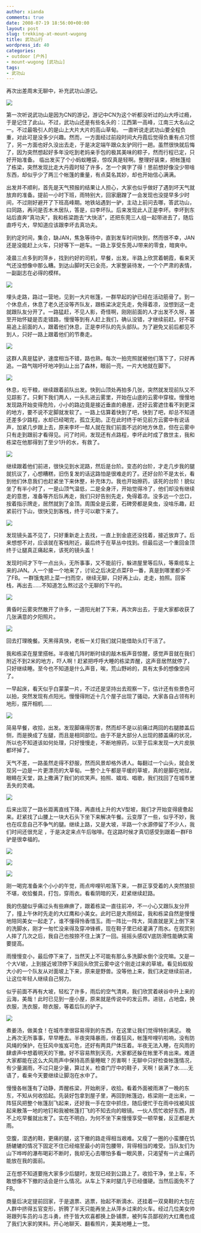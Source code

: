 ```yaml
---
author: xianda
comments: true
date: 2008-07-19 18:56:00+00:00
layout: post
slug: trekking-at-mount-wugong
title: 武功山行
wordpress_id: 40
categories:
- outdoor [户外]
- mount-wugong [武功山]
tags:
- 武功山
---
```


再次出差周末无聊中，补充武功山游记。



![](http://tkfiles.storage.live.com/y1powz4-ZPwAB8UQ7K79JT0296iYfhqZizfizhsWdnJSkGf0SvY_oWD_A)



第一次听说武功山是因为CN的游记，游记中CN为这个听都没听过的山大呼过瘾，于是记住了此山。不过，武功山还是有些名头的：江西第一高峰，江南三大名山之一。不过最吸引人的是山上大片大片的高山草甸。
一直听说走武功山要全程负重，对此可是没多少兴趣。然而，一方面经过前段时间大丹霞后觉得负重有点习惯了，另一方面也好久没出去走，于是决定端午跟众友驴同行一趟。虽然很快就后悔了，因为突然想起好多年没吃到老妈亲手包的极其美味的粽子，然而行程已定，只好开始准备。
临出发买了个小蚂蚁睡袋，惊叹真是轻啊。整理好装束，把帐篷给了栋梁，突然发现比走大丹霞时轻了许多，怎一个爽字了得！思前想好像没少带啥东西，却似乎少了两三个帐篷的重量，有点莫名其妙，却也开始信心满满。



出发并不顺利，首先是天气预报的结果让人担心，大家也似乎做好了遇到坏天气就放弃的准备。提前一小时下班，雨特别大，回家磨蹭了一会发现也没提早多少时间，不过刚好避开了下班高峰期。地铁站遇到一驴，主动上前问去哪，答武功山，曰同路，再问是否木木居队，答是，曰李坏队。后来发现此人正是李坏。李坏到东站后直奔“真功夫”，我和栋梁跑去“大快活”，还把东莞三人组一起带进去了，随后直呼亏大，早知道应该跟李坏去真功夫。

<!-- more -->

到约定时间，集合，缺JAN，焦急等待中，直到发车时间快到，然而很不幸，JAN还是没能赶上火车，只好等下一趟车。一路上享受东莞JJ带来的零食，暗爽中。



凌晨三点多到的萍乡，找到约好的司机，早餐，出发。半路上欣赏着朝霞，看来天气还没想像中那么糟。到达山脚时天已全亮，大家整装待发，一个个严肃的表情，一副副志在必得的模样。



![](http://tkfiles.storage.live.com/y1pV9VEsbVcWLjnR0zX07y5eLkhr0NwhZ-A-8RjGxeYAUeBq4IajoUCPA)



埋头走路，路过一营地，见到一大片帐篷，一群早起的驴已经在活动筋骨了。到一个休息点，休息了老久还没等齐队友，跟栋梁决定先走，免得着凉，没想到这一走就跟队友分开了。一路猛赶，不见人影，奇怪啊，刚刚前面的人才出发不久呀，甚至开始怀疑是否走错路，慢慢等到有人赶上我们，确认没错，才继续前赶。好不容易追上前面的人，跟着他们休息，正是李坏队的先头部队。为了避免又前后都见不到人，只好一路上跟着他们的节奏走。



![](http://tkfiles.storage.live.com/y1pllaOS9uJLTFcC3ci7OhZRkIBMwYlJFtz1ykzvlnm60Z4v9CgRfL66g)



这群人真是猛驴，速度相当不错，路也熟，每次一拍完照就被他们落下了，只好再追。一路气喘吁吁地冲到山上出了森林，眼前一亮，一片大地就在脚下。



![](http://tkfiles.storage.live.com/y1pE0sHKN3Qq1hOQ5uEl0spqO3fhf9lTP3_YlTlMUhmPzneD_C7X1Ha3Q)



休息，吃干粮，继续跟着前队出发。快到山顶处再拍多几张，突然就发现前队又不见踪影了。只剩下我们两人，一头扎进云雾里，开始在山底的云雾中穿梭。慢慢地发现路开始变得危险，小小的路边竟是接近垂直的悬崖，还好云雾遮住看不到更深的地方，要不说不定脚就发软了。一路上估算着快到了吧，快到了吧，却总不知道还差多少路程，水却已经喝完，孤立无助。正在此时终于听见前方云雾中有说话声，加紧几步跟上去，原来李坏一帮人就在我们前面不远的地方休息，但在云雾中只有走到跟前才看得见。问了时间，发现还有点路程，李坏此时成了救世主，我和栋梁在他那得到了至少1升的水，有救了。



![](http://tkfiles.storage.live.com/y1pLupnTUXqsudd2Tm9t5Hq-ACHGApE4GtwvdxBgTe-FvZwDlxKBLOz1g)



继续跟着他们前进，很快见到水泥路，然后是台阶。变态的台阶，才走几步我的腿就抗议了，心想糟糕，旧伤复发的话这路怕是很难走的了。还好台阶不是太长，看到他们休息我们也赶紧坐下来休整，补充体力。我也开始擦药，该死的台阶！貌似坐了有半小时了，一是山顶气温低，二是全身汗，开始觉得冷了，他们却没有继续走的意思，准备等齐后队再走，我们只好告别先走，免得着凉。没多远一个岔口，按着指示牌走，居然就到了金顶。周围全是云雾，石碑旁都是臭虫，没啥乐趣，赶紧前行下山，很快见到客栈，终于可以歇下来了。



![](http://tkfiles.storage.live.com/y1peNnPA1L8bVBQQl35bAbsg2OsQ7-rRfCxx0WVQdEBcvfduvAwE1LjXw)



发现镜头盖不见了，只好重新走上去找，一直上到金底还没找着，接近放弃了。后来想想不对，应该就在客栈附近，最后终于在草丛中找到。但最后这一个重回金顶终于让腿真正痛起来，该死的镜头盖！



发现时间才下午一点出头，无所事事，又不能前行，躲进屋里等后队，等乘缆车上来的JAN。人一个接一个地来了，讨论之后决定点菜FB一番，真是到哪里都少不了FB。一群饿鬼把上菜一扫而空，继续无聊，只好再上山，走走，拍照。回客栈，再出去……不知道怎么熬过这个无聊的下午的。



![](http://tkfiles.storage.live.com/y1pMTfhgXY8OPGpOdXoN8n5liguG0hivJxYpo02WtKsh-zGRLsfIZ_Ysw)



黄昏时云雾突然散开了许多，一道阳光射了下来，再次奔出去，于是大家都收获了几张满意的夕阳照片。



![](http://tkfiles.storage.live.com/y1pANYh7988LbrfgDSGyYLQOfuj2Y5HVvRPt0QSoM_5b6SZe2jDLrwmuw)



回去打理晚餐。天黑得真快，老板一关灯我们就只能借助头灯干活了。



我和栋梁在屋里搭帐。半夜被几阵时断时续的敲木板声音惊醒，感觉声音就在我们附近不到2米的地方，吓人啊！赶紧把呼呼大睡的栋梁弄醒，这声音居然就停了，只好继续睡。至今也不知道是什么声音，唉，荒山野岭的，具有太多的想像空间了。



一早起床，看天似乎白蒙蒙一片，不过还是坚持出去观察一下，估计还有些景色可以拍，突然发现有点阳光。慢慢得附近十几个屋子出现了骚动，大家各自占领有利地形，摆开相机……



![](http://tkfiles.storage.live.com/y1pG_WAOrJWJkpkZNAlvcZDxWn0oZWK6qdV9Z_YferqcewF5DgT1MKe9A)



简易早餐，收拾，出发。发现脚痛得厉害，然而却不是以前痛过两回的右腿膝盖后侧，而是换成了左腿，而且是相同部位。由于不是大部分人出现的膝盖痛的状况，所以也不知道该如何处理，只好慢慢走，不断地擦药，以至于后来发现一大片皮肤都坏掉了。



天气不差，一路虽然走得不舒服，然而风景却格外诱人。每翻过一个山头，就会发现另一边是一片更漂亮的大草甸。一整个上午都是平缓的草坡，真的是脚在地狱，眼睛在天堂，路上撒满了我们的欢笑声。拍照、嬉戏、唱歌，我们找回了在城市里丢失的灵魂。



![](http://tkfiles.storage.live.com/y1pu3P6_PV9m0G9dBxW0lwoSuMXaW_ibbUiqr-WmL2UOtbjHyZib1HoAg)





后来出现了一路长距离直线下降，再直线上升的大V型坡，我们才开始变得疲惫起来。赶紧找了山腰上一块大石头下坐下来解决午餐。云变厚了一些，似乎不妙，我也在叹息自己不争气的腿。继续上路，又是大坡，半路一个水源停留了不少人，我们时间还很充足
，于是决定来点午后咖啡。在这路时候才真切感受到跟着一群FB驴是很幸福的。



![](http://tkfiles.storage.live.com/y1pHowmFZH7uZ_LxURAaRWOfpCWHzAmTfBmJg6O0GPxNChZJMgnpooC1w)



![](http://tkfiles.storage.live.com/y1p4x4Wd4qpsD2l4G6b7ezmkv1dQx3SOmGPmqNXEd9YUWHSWE7JwsxsXg)



![](http://tkfiles.storage.live.com/y1pFQP_beHKhStdz7XcOdvKd7y8j9VjNmPhRbDpGBvNahaAtrW1oGrlfQ)



刚一喝完准备来个小小的午觉，雨点哔哩叭啦落下来，一群正享受着的人突然狼狈不堪，收拾餐具，打包，穿雨衣。看看阴暗的天，赶紧继续赶路。



我的伤腿似乎痛过头有些麻痹了，跟着栋梁一直往前冲，不一小心又跟队友分开了，撞上午休时先走的大红鹰和小美女。此时已是大雨倾盆，我和栋梁自然是慢慢地陪同美女一起走了，谁不懂得怜香惜玉。雨一阵比一阵大，简直就是天上倒下来的洗脚水，刚才一匆忙没来得及穿冲锋裤，现在鞋子里已经灌满了雨水。在观赏别人摔了几次之后，我自己也按捺不住上演了一回。摇摇头感叹V底防滑性能确实需要提高。



雨慢慢变小，最后停下来了，当然天上不可能有那么多洗脚水倒个没完嘛。又是一个大V坡，上到接近坡顶停下来回头欣赏云雾中这个刚走过来的草坡。看见蚂蚁般大小的一个队友从对面坡上下来，原来是野兽。没等他上来，我们决定继续前进，让这位年轻人继续自己努力。



似乎前面不再有大坡，轻松了许多，雨后的空气清爽，我们欣赏着峡谷中升上来的云海，美哉！此时已见到一座小屋，原来就是传说中的发云界。进驻，占地盘，换衣服，洗衣服，晾衣服，等着后队的驴子。



![](http://tkfiles.storage.live.com/y1pmU5-6Hna-MHpy8ucnm7bx2dfZshB8EMrk-qvRuEvMJ6vmDh4dgqA0w)



煮姜汤，做美食！在城市里很容易得到的东西，在这里让我们觉得特别满足。
晚上再次无所事事，早早睡去。半夜突降暴雨，伴着狂风，帐篷哔哩叭啦响，没有防风绳的保护，在狂风中岌岌可危，还好有两具尸体压着。半夜无法入睡，在风雨的肆虐声中想着明天的下撤。好不容易熬到天亮，大家都还躲在帐里不肯出来。难道大家都能在这么大风雨声中保持高质量睡眠？厉害啊！无聊中只好检查帐篷情况，有少量漏雨，不过只是少量，算过关。检查门厅中的鞋子，天啊！装满了水……无语了，看来今天要继续让脚泡在水中了。



慢慢各帐篷有了动静，弄醒栋梁，开始刷牙，收拾。看着外面被雨淋了一晚的东东，不知从何收拾起。先装好包拿到屋子里，再回到帐篷边，栋梁刚一走出来，一阵狂风把整个帐篷刮飞起来，还好我一手在空中抓住，随后便忙于在雨中找被风拔起来散落一地的地钉和我被帐篷打飞的不知去向的眼镜。一伙人慌忙收好东西，顾不上吃早餐就出发了。实在不明白，为何不坐下来慢慢享受一顿早餐，反正都是大雨。



空腹，湿透的鞋，更痛的腿，这下撤的路走得相当艰难。又瘦了一圈的小蛮腰在饥肠辘辘的情况下固定不住已经缩至最小的背包腰带，背得相当的难受。当队友们为山下哗哗的瀑布喝彩不断时，我却无心去哪怕多看一眼风景，只渴望有一片止痛药能放在我的面前。



正在想不知道要拖大家多少后腿时，发现已经到公路上了。收拾干净，坐上车，不敢想像不下撤的话会是什么情况。从车上下来时腿几乎已经僵硬。当然后面免不了FB。



商量后决定提前回家，于是退票、逃票，抬起不断滴水、还挂着一双臭鞋的大包在人群中挤得五官变形，折腾了半天只能再坐上从萍乡过来的火车。经过几位美女帅哥跟列车员的斗志斗勇，终于皆大欢喜都换上卧铺票，被列车员鄙视的大红鹰也成了我们大家的笑料。开心地聊天、翻看照片，美美地睡上一觉。
